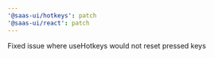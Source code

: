 ```yaml
---
'@saas-ui/hotkeys': patch
'@saas-ui/react': patch
---
```


Fixed issue where useHotkeys would not reset pressed keys
